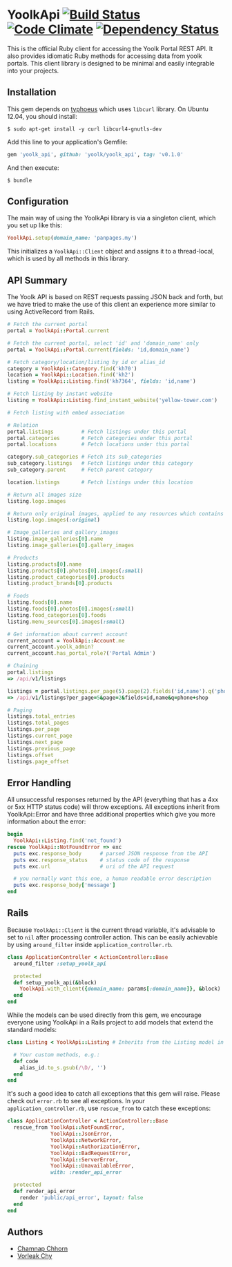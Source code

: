 # YoolkApi [![Build Status](https://travis-ci.org/yoolk/yoolk_api.png?branch=master)](https://travis-ci.org/yoolk/yoolk_api) [![Code Climate](https://codeclimate.com/repos/527f0090c7f3a35566082bf4/badges/c19085110192a2f43e91/gpa.png)](https://codeclimate.com/repos/527f0090c7f3a35566082bf4/feed) [![Dependency Status](https://gemnasium.com/yoolk/yoolk_api.png)](https://gemnasium.com/yoolk/yoolk_api)

This is the official Ruby client for accessing the Yoolk Portal REST API. It also provides idiomatic Ruby methods for accessing data from yoolk portals. This client library is designed to be minimal and easily integrable into your projects.

Installation
------------

This gem depends on [typhoeus](https://github.com/typhoeus/typhoeus) which uses `libcurl` library. On Ubuntu 12.04, you should install:

    $ sudo apt-get install -y curl libcurl4-gnutls-dev

Add this line to your application's Gemfile:

```ruby
gem 'yoolk_api', github: 'yoolk/yoolk_api', tag: 'v0.1.0'
```

And then execute:

    $ bundle

Configuration
-------------

The main way of using the YoolkApi library is via a singleton client, which you set up like this:

```ruby
YoolkApi.setup(domain_name: 'panpages.my')
```

This initializes a `YoolkApi::Client` object and assigns it to a thread-local, which is used by all methods in this library.

API Summary
-----------

The Yoolk API is based on REST requests passing JSON back and forth, but we have tried to make the use of this client an experience more similar to using ActiveRecord from Rails.

```ruby
# Fetch the current portal
portal = YoolkApi::Portal.current

# Fetch the current portal, select 'id' and 'domain_name' only
portal = YoolkApi::Portal.current(fields: 'id,domain_name')

# Fetch category/location/listing by id or alias_id
category = YoolkApi::Category.find('kh70')
location = YoolkApi::Location.find('kh2')
listing = YoolkApi::Listing.find('kh7364', fields: 'id,name')

# Fetch listing by instant website
listing = YoolkApi::Listing.find_instant_website('yellow-tower.com')

# Fetch listing with embed association

# Relation
portal.listings         # Fetch listings under this portal
portal.categories       # Fetch categories under this portal
portal.locations        # Fetch locations under this portal

category.sub_categories # Fetch its sub_categories
sub_category.listings   # Fetch listings under this category
sub_category.parent     # Fetch parent category

location.listings       # Fetch listings under this location

# Return all images size
listing.logo.images

# Return only original images, applied to any resources which contains images array.
listing.logo.images(:original)

# Image_galleries and gallery_images
listing.image_galleries[0].name
listing.image_galleries[0].gallery_images

# Products
listing.products[0].name
listing.products[0].photos[0].images(:small)
listing.product_categories[0].products
listing.product_brands[0].products

# Foods
listing.foods[0].name
listing.foods[0].photos[0].images(:small)
listing.food_categories[0].foods
listing.menu_sources[0].images(:small)

# Get information about current account
current_account = YoolkApi::Account.me
current_account.yoolk_admin?
current_account.has_portal_role?('Portal Admin')

# Chaining
portal.listings
=> /api/v1/listings

listings = portal.listings.per_page(5).page(2).fields('id,name').q('phone shop')
=> /api/v1/listings?per_page=5&page=2&fields=id,name&q=phone+shop

# Paging
listings.total_entries
listings.total_pages
listings.per_page
listings.current_page
listings.next_page
listings.previous_page
listings.offset
listings.page_offset
```

Error Handling
--------------

All unsuccessful responses returned by the API (everything that has a 4xx or 5xx HTTP status code) will throw exceptions. All exceptions inherit from YoolkApi::Error and have three additional properties which give you more information about the error:

```ruby
begin
  YoolkApi::Listing.find('not_found')
rescue YoolkApi::NotFoundError => exc
  puts exc.response_body      # parsed JSON response from the API
  puts exc.response_status    # status code of the response
  puts exc.url                # uri of the API request

  # you normally want this one, a human readable error description
  puts exc.response_body['message']
end
```

Rails
-----

Because `YoolkApi::Client` is the current thread variable, it's advisable to set to `nil` after processing controller action. This can be easily achievable by using `around_filter` inside `application_controller.rb`.

```ruby
class ApplicationController < ActionController::Base
  around_filter :setup_yoolk_api

  protected
  def setup_yoolk_api(&block)
    YoolkApi.with_client({domain_name: params[:domain_name]}, &block)
  end
end
```

While the models can be used directly from this gem, we encourage everyone using YoolkApi in a Rails project to add models that extend the standard models:

```ruby
class Listing < YoolkApi::Listing # Inherits from the Listing model in the YoolkApi gem

  # Your custom methods, e.g.:
  def code
    alias_id.to_s.gsub(/\D/, '')
  end
end
```

It's such a good idea to catch all exceptions that this gem will raise. Please check out `error.rb` to see all exceptions. In your `application_controller.rb`, use `rescue_from` to catch these exceptions:

```ruby
class ApplicationController < ActionController::Base
  rescue_from YoolkApi::NotFoundError,
              YoolkApi::JsonError,
              YoolkApi::NetworkError,
              YoolkApi::AuthorizationError,
              YoolkApi::BadRequestError,
              YoolkApi::ServerError,
              YoolkApi::UnavailableError,
              with: :render_api_error

  protected
  def render_api_error
    render 'public/api_error', layout: false
  end
end
```

Authors
-------

* [Chamnap Chhorn](https://github.com/chamnap)
* [Vorleak Chy](https://github.com/vorleakchy)
